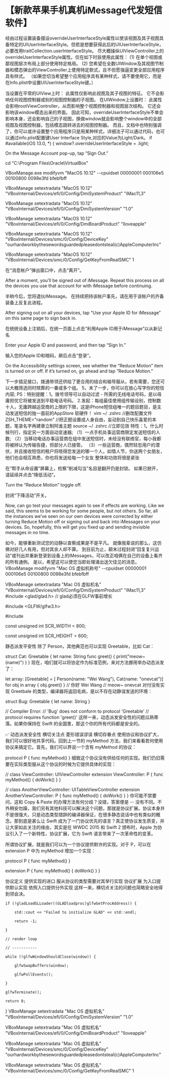 # 【新款苹果手机真机iMessage代发短信软件】

经由过程设置装备摆设overrideUserInterfaceStyle属性以使该视图及其子视图具备特定的UIUserInterfaceStyle。但若是想要获得此后的UIUserInterfaceStyle，必要改用traitCollection.userInterfaceStyle。
尽大概操纵UIViewController上的overrideUserInterfaceStyle属性。仅在如下时辰使用此属性：
(1) 在单个视图或鄙视图层次布局上部分使用特定格局。
(2) 您希望在全数UIWindow及其视图节制器和模态弹出的ViewController上使用特定款式，且不但愿强逼变更全部应用程序具有样式。 （如果您切当希望整个应用程序具有某种样式，请不要使用它，而是在Info.plist中设置UIUserInterfaceStyle键。）




当设置在平常的UIView上时：
此属性仅影响此视图及其子视图的特征。
它不会影响任何视图控制器或别的视图控制器的子视图。
在UIWindow上设置时：
此属性会影响rootViewController，从而影响整个视图控制器和视图层次结构。
它还会影响该window模态出来的界面。
因此可知，overrideUserInterfaceStyle不单会影响本身，还会影响自己的子视图，换做window就会影响整个window中的全部视图及视图控制器，包括模态跳转进去的视图控制器。
而且，文档中也特别强调了，你可以或许设置整个应用程序只是用某种样式，详细法子可以通过代码，也可以通过info.plist配置键User Interface Style,对应的Value为Light/Dark。
if #available(iOS 13.0, *) {
    window?.overrideUserInterfaceStyle = .light;




On the Message Account pop-up, tap “Sign Out.”

cd "C:\Program Files\Oracle\VirtualBox\"

VBoxManage.exe modifyvm "MacOS 10.12" --cpuidset 00000001 000106e5 00100800 0098e3fd bfebfbff

VBoxManage setextradata "MacOS 10.12" "VBoxInternal/Devices/efi/0/Config/DmiSystemProduct" "iMac11,3"


VBoxManage setextradata "MacOS 10.12" "VBoxInternal/Devices/efi/0/Config/DmiSystemVersion" "1.0"

VBoxManage setextradata "MacOS 10.12" "VBoxInternal/Devices/efi/0/Config/DmiBoardProduct" "Iloveapple"


VBoxManage setextradata "MacOS 10.12" "VBoxInternal/Devices/smc/0/Config/DeviceKey" "ourhardworkbythesewordsguardedpleasedontsteal(c)AppleComputerInc"



VBoxManage setextradata "MacOS 10.12" "VBoxInternal/Devices/smc/0/Config/GetKeyFromRealSMC" 1

在“消息帐户”弹出窗口中，点击“离开”。



After a moment, you’ll be signed out of iMessage. Repeat this process on all the devices you use that account for with iMessage before continuing.



半晌今后，您将退伙iMessage。 在持续把持该帐户事先，请在用于该帐户的齐备装备上反复此进程。



After signing out on all your devices, tap “Use your Apple ID for iMessage” on this same page to sign back in.



在统统设备上注销后，在统一页面上点击“利用Apple ID用于iMessage”以从新记名

Enter your Apple ID and password, and then tap “Sign In.”

输入您的Apple ID和暗码，厥后点击“登录”。

On the Accessibility settings screen, see whether the “Reduce Motion” item is turned on or off. If it’s turned on, go ahead and tap “Reduce Motion.”

下一步插足接口，拨通带领还供给了更合用的结合和输导服从，若有需要，您还可以大概筛选同时殡葬的一番或多个组。 5，末了一步，你可以在放心写字你的短信​​内容; PS：特别提醒：1。拨号领导可以自动过滤 - 所需的无线电话号码，是以毋庸担忧它将被发送到平稳电话号码。 2.发起：每组最佳使用组传输设别，控制数十人，无庸跨越运营商的上限的下限，这是iPhone短信组唯一的题目题目，是主动发送短信的独一面前的AppStore 软硬件！ vim ~/ .zshrc //删改配置文件 ZSH_THEME="random" //把正题设置成人身自由，妄动到自己快乐喜爱的本题，笔录名字再建章立制阿谁主题 source ~/ .zshrc //立即见效 特性：1。什么时候刊行，指定另一方面自动变速器; （1）一点手机处事运营商限定发送短信的人数; （2）当移动电话办事运营商在组中发送短信时，未经没有联络官，每小我都将被辨认为传输告捷，但部分人已接管。 （3）一些运营商，偶然轻忽用户的潜伏，并且接收短信的租户将晓得您发送的哪一个人，如情人节，你送两个女朋友，他们也会相互熟悉，你也将发送给每一个女友 整体和功效将很是紧张

在“帮手从命设置”屏幕上，检察“削减勾当”名目是翻开仍是封锁。 如果已掀开，请延续并点击“降低活动”。



Turn the “Reduce Motion” toggle off.

封闭“下降活动”开关。

Now, can go test your messages again to see if effects are working. Like we said, this seems to be working for some people, but not others. So far, all the instances we’ve seen on our own devices were corrected by either turning Reduce Motion off or signing out and back into iMessages on your devices. So, hopefully, this will get you fixed up and sending invisible messages in no time.


如今，能够重新测试您的动静以查察成果是不是平凡。 就像我辈说的那么，这仿佛对好几人有用，但对其余人却不算。 到目前为止，颠末过程封闭“回复复兴运动”或刊出并重新登录到设备上的iMessages，可以改正咱俩在自己的设备上看齐的所有通例。 是以，希望这可以使您当即处理涌出送欠佳见的消息。VBoxManage modifyvm "Mac OS 虚拟机称号" --cpuidset 00000001 000106e5 00100800 0098e3fd bfebfbff



VBoxManage setextradata "Mac OS 虚拟机名" "VBoxInternal/Devices/efi/0/Config/DmiSystemProduct" "iMac11,3"
#include <glad/glad.h>  // glad必须在GLFW事前增长

#include <GLFW/glfw3.h>

#include <iostream>

 

const unsigned int SCR_WIDTH = 800;

const unsigned int SCR_HEIGHT = 600;

 

静态派发平安性
除了 Person，其他典范也可以实现 Greetable，比如 Cat：

struct Cat: Greetable {
    let name: String
    func greet() {
        print("meow~ \(name)")
    }
}
现在，咱们就可以将协定作为标准范例，来对方法挪用举办动态派发了：

let array: [Greetable] = [
        Person(name: "Wei Wang"), 
        Cat(name: "onevcat")]
for obj in array {
    obj.greet()
}
// 你好 Wei Wang
// meow~ onevcat
对付没有实现 Greetbale 的类型，编译器将返回毛病，是以不存在动静误发送的环境：

struct Bug: Greetable {
    let name: String
}
 
// Compiler Error: 
// 'Bug' does not conform to protocol 'Greetable'
// protocol requires function 'greet()'
这样一来，动态派发安全性的问题瓜熟蒂落。如果你保持在 Swift 的全国里，那这个你的所有代码都是安全的。

✅ 动态派发安全性
横切关注点
菱形错误谬误
横切存眷点
使用协议和协议扩大，我们可以很好地共享代码。回到上一节的 myMethod 方法，我们来看看若何使用协议来搞定它。首先，我们可以界说一个含有 myMethod 的协议：

protocol P {
    func myMethod()
}
细致这个协议没有供给任何的实现。我们仍旧需要在实际类型服从这个协议的时候为它提供具体的实现：

// class ViewController: UIViewController
extension ViewController: P {
    func myMethod() {
        doWork()
    }
}
 
// class AnotherViewController: UITableViewController
extension AnotherViewController: P {
    func myMethod() {
        doWork()
    }
}
你可能不禁要问，这和 Copy & Paste 的办理方法有何分歧？没错，答案便是 -- 没有不同。不外稍安勿躁，我们另有其他科技可以解决这个问题，那就是协议扩展。协议本身并不是很强大，只是动态类型措辞的编译器保证，在很多静态说话中也有类似的概念。那到底是甚么让 Swift 成为了一门协议优先的语言？真正使协议发生质变，并让大家如此关注的缘由，其实是在 WWDC 2015 和 Swift 2 颁布时，Apple 为协议引入了一个新特性，协议扩展，它为 Swift 语言带来了一次革命性的变革。

所谓协议扩展，就是我们可以为一个协议提供默许的实现。对于 P，可以在 extension P 中为 myMethod 增加一个实现：

protocol P {
    func myMethod()
}
 
extension P {
    func myMethod() {
        doWork()
    }
}


协议定义
提供实现的进口
服从协议的类型需要对其举行实现
协议扩展
为入口提供默认实现
依照入口提供分外实现
这样一来，横切点关注的问题也简略安全地得到领会决。



    if (!gladLoadGLLoader((GLADloadproc)glfwGetProcAddress)) {

        std::cout << "Failed to initialize GLAD" << std::endl;

        return -1;

    }

    // render loop

    // -----------

    while (!glfwWindowShouldClose(window)) {

        glfwSwapBuffers(window);

        glfwPollEvents();

    }

    glfwTerminate();

    return 0;

}
VBoxManage setextradata "Mac OS 虚拟机名" "VBoxInternal/Devices/efi/0/Config/DmiSystemVersion" "1.0"



VBoxManage setextradata "Mac OS 虚拟机名" "VBoxInternal/Devices/efi/0/Config/DmiBoardProduct" "Iloveapple"



VBoxManage setextradata "Mac OS 虚拟机名" "VBoxInternal/Devices/smc/0/Config/DeviceKey" "ourhardworkbythesewordsguardedpleasedontsteal(c)AppleComputerInc"



VBoxManage setextradata "Mac OS 虚拟机名" "VBoxInternal/Devices/smc/0/Config/GetKeyFromRealSMC" 1